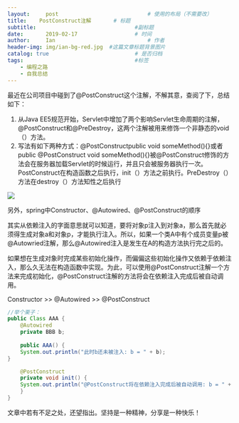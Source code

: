 ```yaml
---
layout:     post             				# 使用的布局（不需要改）
title:	  PostConstruct注解		# 标题 
subtitle:    			  				#副标题
date:       2019-02-17					# 时间
author:     Ian                  			# 作者
header-img: img/ian-bg-red.jpg	#这篇文章标题背景图片
catalog: true                        	# 是否归档
tags:                              		#标签
    - 编程之路
    - 自我总结
---
```


最近在公司项目中碰到了@PostConstruct这个注解，不解其意，查阅了下，总结如下：
1. 从Java EE5规范开始，Servlet中增加了两个影响Servlet生命周期的注解，@PostConstruct和@PreDestroy，这两个注解被用来修饰一个非静态的void（）方法。
2. 写法有如下两种方式：@PostConstructpublic void someMethod(){}或者public @PostConstruct void someMethod(){}被@PostConstruct修饰的方法会在服务器加载Servlet的时候运行，并且只会被服务器执行一次。PostConstruct在构造函数之后执行，init（）方法之前执行。PreDestroy（）方法在destroy（）方法知性之后执行

![](http://uniquezhangqi.oss-cn-shenzhen.aliyuncs.com/blog/2019-02-17-%40PostConstruct.png)

另外，spring中Constructor、@Autowired、@PostConstruct的顺序


其实从依赖注入的字面意思就可以知道，要将对象p注入到对象a，那么首先就必须得生成对象a和对象p，才能执行注入。所以，如果一个类A中有个成员变量p被@Autowried注解，那么@Autowired注入是发生在A的构造方法执行完之后的。


如果想在生成对象时完成某些初始化操作，而偏偏这些初始化操作又依赖于依赖注入，那么久无法在构造函数中实现。为此，可以使用@PostConstruct注解一个方法来完成初始化，@PostConstruct注解的方法将会在依赖注入完成后被自动调用。


Constructor >> @Autowired >> @PostConstruct

```java
//举个栗子：
public Class AAA {    
	@Autowired    
	private BBB b;    
	
	public AAA() {       
    System.out.println("此时b还未被注入: b = " + b);    
}    		

	@PostConstruct   
    private void init() {        
    System.out.println("@PostConstruct将在依赖注入完成后被自动调用: b = " + b);    
    }
}

```


文章中若有不足之处，还望指出。坚持是一种精神，分享是一种快乐！

